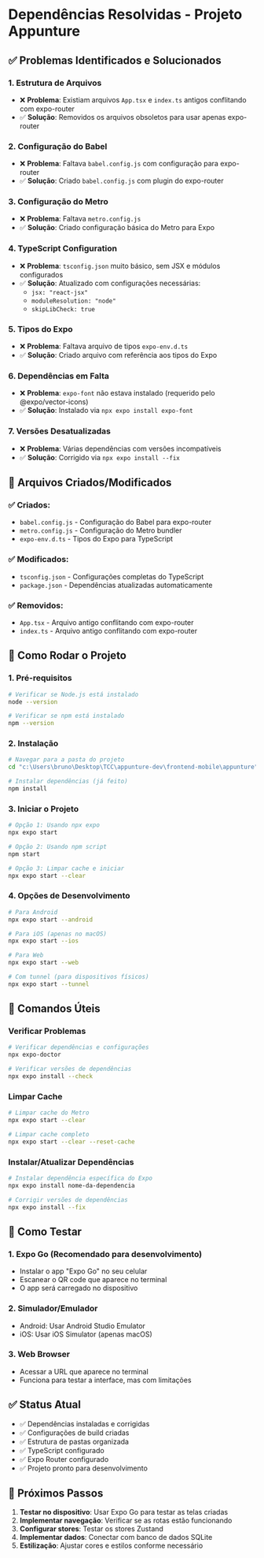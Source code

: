 # Dependências Resolvidas - Projeto Appunture

## ✅ Problemas Identificados e Solucionados

### 1. **Estrutura de Arquivos**
- ❌ **Problema**: Existiam arquivos `App.tsx` e `index.ts` antigos conflitando com expo-router
- ✅ **Solução**: Removidos os arquivos obsoletos para usar apenas expo-router

### 2. **Configuração do Babel**
- ❌ **Problema**: Faltava `babel.config.js` com configuração para expo-router
- ✅ **Solução**: Criado `babel.config.js` com plugin do expo-router

### 3. **Configuração do Metro**
- ❌ **Problema**: Faltava `metro.config.js`
- ✅ **Solução**: Criado configuração básica do Metro para Expo

### 4. **TypeScript Configuration**
- ❌ **Problema**: `tsconfig.json` muito básico, sem JSX e módulos configurados
- ✅ **Solução**: Atualizado com configurações necessárias:
  - `jsx: "react-jsx"`
  - `moduleResolution: "node"`
  - `skipLibCheck: true`

### 5. **Tipos do Expo**
- ❌ **Problema**: Faltava arquivo de tipos `expo-env.d.ts`
- ✅ **Solução**: Criado arquivo com referência aos tipos do Expo

### 6. **Dependências em Falta**
- ❌ **Problema**: `expo-font` não estava instalado (requerido pelo @expo/vector-icons)
- ✅ **Solução**: Instalado via `npx expo install expo-font`

### 7. **Versões Desatualizadas**
- ❌ **Problema**: Várias dependências com versões incompatíveis
- ✅ **Solução**: Corrigido via `npx expo install --fix`

## 📁 Arquivos Criados/Modificados

### ✅ Criados:
- `babel.config.js` - Configuração do Babel para expo-router
- `metro.config.js` - Configuração do Metro bundler  
- `expo-env.d.ts` - Tipos do Expo para TypeScript

### ✅ Modificados:
- `tsconfig.json` - Configurações completas do TypeScript
- `package.json` - Dependências atualizadas automaticamente

### ✅ Removidos:
- `App.tsx` - Arquivo antigo conflitando com expo-router
- `index.ts` - Arquivo antigo conflitando com expo-router

## 🚀 Como Rodar o Projeto

### 1. **Pré-requisitos**
```bash
# Verificar se Node.js está instalado
node --version

# Verificar se npm está instalado  
npm --version
```

### 2. **Instalação**
```bash
# Navegar para a pasta do projeto
cd "c:\Users\bruno\Desktop\TCC\appunture-dev\frontend-mobile\appunture"

# Instalar dependências (já feito)
npm install
```

### 3. **Iniciar o Projeto**
```bash
# Opção 1: Usando npx expo
npx expo start

# Opção 2: Usando npm script
npm start

# Opção 3: Limpar cache e iniciar
npx expo start --clear
```

### 4. **Opções de Desenvolvimento**
```bash
# Para Android
npx expo start --android

# Para iOS (apenas no macOS)
npx expo start --ios

# Para Web
npx expo start --web

# Com tunnel (para dispositivos físicos)
npx expo start --tunnel
```

## 🔧 Comandos Úteis

### **Verificar Problemas**
```bash
# Verificar dependências e configurações
npx expo-doctor

# Verificar versões de dependências
npx expo install --check
```

### **Limpar Cache**
```bash
# Limpar cache do Metro
npx expo start --clear

# Limpar cache completo
npx expo start --clear --reset-cache
```

### **Instalar/Atualizar Dependências**
```bash
# Instalar dependência específica do Expo
npx expo install nome-da-dependencia

# Corrigir versões de dependências
npx expo install --fix
```

## 📱 Como Testar

### **1. Expo Go (Recomendado para desenvolvimento)**
- Instalar o app "Expo Go" no seu celular
- Escanear o QR code que aparece no terminal
- O app será carregado no dispositivo

### **2. Simulador/Emulador**
- Android: Usar Android Studio Emulator
- iOS: Usar iOS Simulator (apenas macOS)

### **3. Web Browser**
- Acessar a URL que aparece no terminal
- Funciona para testar a interface, mas com limitações

## ✅ Status Atual

- ✅ Dependências instaladas e corrigidas
- ✅ Configurações de build criadas
- ✅ Estrutura de pastas organizada
- ✅ TypeScript configurado
- ✅ Expo Router configurado
- ✅ Projeto pronto para desenvolvimento

## 🎯 Próximos Passos

1. **Testar no dispositivo**: Usar Expo Go para testar as telas criadas
2. **Implementar navegação**: Verificar se as rotas estão funcionando
3. **Configurar stores**: Testar os stores Zustand
4. **Implementar dados**: Conectar com banco de dados SQLite
5. **Estilização**: Ajustar cores e estilos conforme necessário
